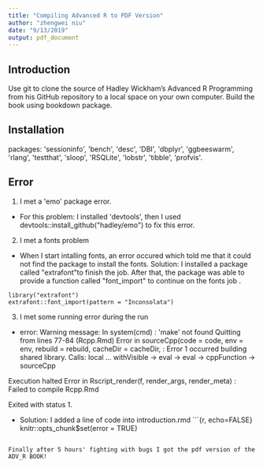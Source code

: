 ```yaml
---
title: "Compiling Advanced R to PDF Version"
author: "zhengwei niu"
date: "9/13/2019"
output: pdf_document
---
```


## Introduction
Use git to clone the source of Hadley Wickham’s Advanced R Programming from his GitHub repository to a local space on your own computer. Build the book using bookdown package.

## Installation
packages:
 'sessioninfo', 'bench', 'desc', 'DBI', 'dbplyr', 'ggbeeswarm', 'rlang', 'testthat', 'sloop', 'RSQLite', 'lobstr', 'tibble', 'profvis'.

## Error
1. I met a 'emo' package error.
- For this problem: I installed 'devtools', then I used devtools::install_github("hadley/emo") to fix this error.

2. I met a fonts problem
- When I start intalling fonts, an error occured which told me that it could not find the package to install the fonts.
Solution: I installed a package called "extrafont"to finish the job. After that, the package was able to provide a function called "font_import" to continue on the fonts job .
```{r}
library("extrafont")
extrafont::font_import(pattern = "Inconsolata")
```

3. I met some running error during the run
- error: 
Warning message:
In system(cmd) : 'make' not found
Quitting from lines 77-84 (Rcpp.Rmd) 
Error in sourceCpp(code = code, env = env, rebuild = rebuild, cacheDir = cacheDir,  : 
  Error 1 occurred building shared library.
Calls: local ... withVisible -> eval -> eval -> cppFunction -> sourceCpp

Execution halted
Error in Rscript_render(f, render_args, render_meta) : 
  Failed to compile Rcpp.Rmd

   Exited with status 1.

- Solution: I added a line of code into introduction.rmd ```{r, echo=FALSE}
knitr::opts_chunk$set(error = TRUE)
```

Finally after 5 hours' fighting with bugs I got the pdf version of the ADV_R BOOK!
